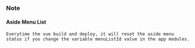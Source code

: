 
### Note

#### Aside Menu List

    Everytime the vue build and deploy, it will reset the aside menu status if you change the variable menuListId value in the app modules.
